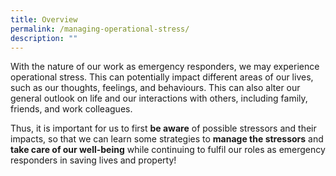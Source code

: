 ```yaml
---
title: Overview
permalink: /managing-operational-stress/
description: ""
---
```

With the nature of our work as emergency responders, we may experience operational stress. This can potentially impact different areas of our lives, such as our thoughts, feelings, and behaviours. This can also alter our general outlook on life and our interactions with others, including family, friends, and work colleagues.

Thus, it is important for us to first **be aware** of possible stressors and their impacts, so that we can learn some strategies to **manage the stressors** and **take care of our well-being** while continuing to fulfil our roles as emergency responders in saving lives and property!
